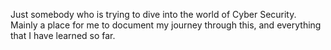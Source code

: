 Just somebody who is trying to dive into the world of Cyber Security. Mainly a place for me to document my journey through this, and everything that I have learned so far.
